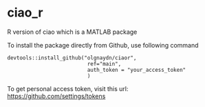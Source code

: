 # ciao_r
R version of ciao which is a MATLAB package

To install the package directly from Github, use following command

```
devtools::install_github("olgnaydn/ciaor",
                          ref="main",
                          auth_token = "your_access_token"
                          )
```

To get personal access token, visit this url: https://github.com/settings/tokens



